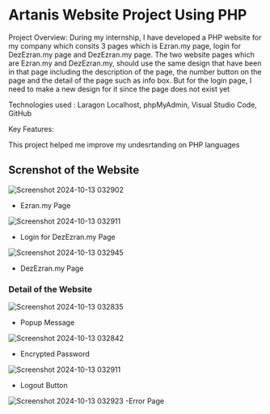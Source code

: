 # Artanis Website Project Using PHP

Project Overview: During my internship, I have developed a PHP website for my company which consits 3 pages which is Ezran.my page, login for DezEzran.my page and DezEzran.my page. 
The two website pages which are Ezran.my and DezEzran.my, should use the same design that have been in that page including the description of the page, the number button on the page and the detail of the page such as info box. 
But for the login page, I need to make a new design for it since the page does not exist yet

Technologies used : Laragon Localhost, phpMyAdmin, Visual Studio Code, GitHub

Key Features:


This project helped me improve my undesrtanding on PHP languages


## Screnshot of the Website

![Screenshot 2024-10-13 032902](https://github.com/user-attachments/assets/cec83efd-66ac-461f-92cb-06bd7eda9074)
- Ezran.my Page
  
![Screenshot 2024-10-13 032911](https://github.com/user-attachments/assets/f5f30ea0-8a0c-418b-9dc7-ca541fd00d04)
- Login for DezEzran.my Page
  
![Screenshot 2024-10-13 032945](https://github.com/user-attachments/assets/cbb971b3-39a2-42a1-bbdf-fa225103fbd6)
- DezEzran.my Page

### Detail of the Website

![Screenshot 2024-10-13 032835](https://github.com/user-attachments/assets/289d0534-484c-4674-857f-1325b72cfb68)
- Popup Message

![Screenshot 2024-10-13 032842](https://github.com/user-attachments/assets/807a5fd7-8ab6-4b52-89df-0ba1272ed09f)
- Encrypted Password

![Screenshot 2024-10-13 032911](https://github.com/user-attachments/assets/74b904b4-54a9-4930-b2c3-6c1143599687)
- Logout Button

![Screenshot 2024-10-13 032923](https://github.com/user-attachments/assets/68a8a9a3-a270-463b-b8e1-4e6ea3a5dfc1)
-Error Page
